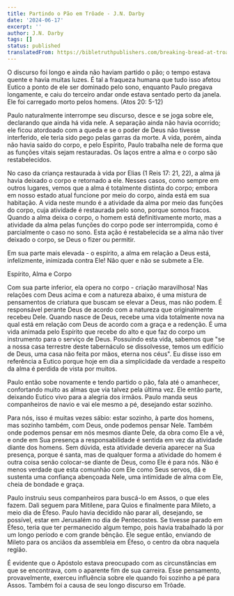 ```yaml
---
title: Partindo o Pão em Trôade - J.N. Darby
date: '2024-06-17'
excerpt: ''
author: J.N. Darby
tags: []
status: published
translatedFrom: https://bibletruthpublishers.com/breaking-bread-at-troas/john-nelson-darby-jnd/christian-treasury-volume-5/la155150
---
```

O discurso foi longo e ainda não haviam partido o pão; o tempo estava
quente e havia muitas luzes. É tal a fraqueza humana que tudo isso
afetou Eutico a ponto de ele ser dominado pelo sono, enquanto Paulo
pregava longamente, e caiu do terceiro andar onde estava sentado perto
da janela. Ele foi carregado morto pelos homens. (Atos 20: 5-12)

Paulo naturalmente interrompe seu discurso, desce e se joga sobre ele,
declarando que ainda há vida nele. A separação ainda não havia ocorrido;
ele ficou atordoado com a queda e se o poder de Deus não tivesse
interferido, ele teria sido pego pelas garras da morte. A vida, porém,
ainda não havia saído do corpo, e pelo Espírito, Paulo trabalha nele de
forma que as funções vitais sejam restauradas. Os laços entre a alma e o
corpo são restabelecidos.

No caso da criança restaurada à vida por Elias (1 Reis 17: 21, 22), a
alma já havia deixado o corpo e retornado a ele. Nesses casos, como
sempre em outros lugares, vemos que a alma é totalmente distinta do
corpo; embora em nosso estado atual funcione por meio do corpo, ainda
está em sua habitação. A vida neste mundo é a atividade da alma por meio
das funções do corpo, cuja atividade é restaurada pelo sono, porque
somos fracos. Quando a alma deixa o corpo, o homem está definitivamente
morto, mas a atividade da alma pelas funções do corpo pode ser
interrompida, como é parcialmente o caso no sono. Esta ação é
restabelecida se a alma não tiver deixado o corpo, se Deus o fizer ou
permitir.

Em sua parte mais elevada - o espírito, a alma em relação a Deus está,
infelizmente, inimizada contra Ele! Não quer e não se submete a Ele.

Espírito, Alma e Corpo

Com sua parte inferior, ela opera no corpo - criação maravilhosa! Nas
relações com Deus acima e com a natureza abaixo, é uma mistura de
pensamentos de criatura que buscam se elevar a Deus, mas não podem. É
responsável perante Deus de acordo com a natureza que originalmente
recebeu Dele. Quando nasce de Deus, recebe uma vida totalmente nova na
qual está em relação com Deus de acordo com a graça e a redenção. É uma
vida animada pelo Espírito que recebe do alto e que faz do corpo um
instrumento para o serviço de Deus. Possuindo esta vida, sabemos que
\"se a nossa casa terrestre deste tabernáculo se dissolvesse, temos um
edifício de Deus, uma casa não feita por mãos, eterna nos céus\". Eu
disse isso em referência a Eutico porque hoje em dia a simplicidade da
verdade a respeito da alma é perdida de vista por muitos.

Paulo então sobe novamente e tendo partido o pão, fala até o amanhecer,
confortando muito as almas que via talvez pela última vez. Ele então
parte, deixando Eutico vivo para a alegria dos irmãos. Paulo manda seus
companheiros de navio e vai ele mesmo a pé, desejando estar sozinho.

Para nós, isso é muitas vezes sábio: estar sozinho, à parte dos homens,
mas sozinho também, com Deus, onde podemos pensar Nele. Também onde
podemos pensar em nós mesmos diante Dele, da obra como Ele a vê, e onde
em Sua presença a responsabilidade é sentida em vez da atividade diante
dos homens. Sem dúvida, esta atividade deveria aparecer na Sua presença,
porque é santa, mas de qualquer forma a atividade do homem é outra coisa
senão colocar-se diante de Deus, como Ele é para nós. Não é menos
verdade que esta comunhão com Ele como Seus servos, dá e sustenta uma
confiança abençoada Nele, uma intimidade de alma com Ele, cheia de
bondade e graça.

Paulo instruiu seus companheiros para buscá-lo em Assos, o que eles
fazem. Dali seguem para Mitilene, para Quios e finalmente para Mileto, a
meio dia de Éfeso. Paulo havia decidido não parar ali, desejando, se
possível, estar em Jerusalém no dia de Pentecostes. Se tivesse parado em
Éfeso, teria que ter permanecido algum tempo, pois havia trabalhado lá
por um longo período e com grande bênção. Ele segue então, enviando de
Mileto para os anciãos da assembleia em Éfeso, o centro da obra naquela
região.

É evidente que o Apóstolo estava preocupado com as circunstâncias em que
se encontrava, com o aparente fim de sua carreira. Esse pensamento,
provavelmente, exerceu influência sobre ele quando foi sozinho a pé para
Assos. Também foi a causa de seu longo discurso em Trôade.
